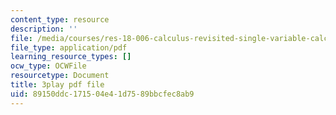 ```yaml
---
content_type: resource
description: ''
file: /media/courses/res-18-006-calculus-revisited-single-variable-calculus-fall-2010/89150ddc171504e41d7589bbcfec8ab9_XaxjVRXonPg.pdf
file_type: application/pdf
learning_resource_types: []
ocw_type: OCWFile
resourcetype: Document
title: 3play pdf file
uid: 89150ddc-1715-04e4-1d75-89bbcfec8ab9
---
```


